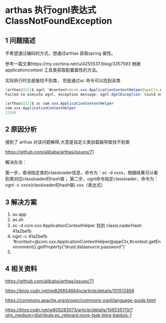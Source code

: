 # arthas 执行ognl表达式ClassNotFoundException



## 1 问题描述

不希望通过编码的方式，想通过arthas 获取spring 属性。

参考一篇文章https://my.oschina.net/u/4255537/blog/3357593 根据applicationcontext 工具类获取配置属性的方法。

实际执行时总是报找不到类， 但是通过sc 命令可以找到该类

```java
[arthas@312]$ ognl '#context=@com.xxx.ApplicationContextHelper@appCtx,#context.getEnvironment().getProperty("author")'
Failed to execute ognl, exception message: ognl.OgnlException: Could not get static field appCtx from class com.xxx.ApplicationContextHelper [java.lang.ClassNotFoundException: Unable to resolve class: com.xxx.ApplicationContextHelper], please check $HOME/logs/arthas/arthas.log for more details. 

[arthas@312]$ sc com.xxx.ApplicationContextHelper
com.xxx.ApplicationContextHelper
12345
```

## 2 原因分析

搜到了 arthas 对该问题解释,大意是自定义类加载器导致找不到类

https://github.com/alibaba/arthas/issues/71

解决办法：

第一步，查询指定类的classloader信息，命令为：sc -d xxxx，根据结果可以看到类对应classloader的hash值；
第二步，ognl命令指定classloader，命令为：ognl -c xxxx(classloader的hash值) xxx（表达式）

## 3 解决方案

1. su app
2. as.sh
3. sc -d com.xxx.ApplicationContextHelper
   找到 classLoaderHash 41a2befb
4. ognl -c 41a2befb ‘#context=@com.xxx.ApplicationContextHelper@appCtx,#context.getEnvironment().getProperty(“druid.datasource.password”)’
5. 

## 4 相关资料

https://github.com/alibaba/arthas/issues/71

https://blog.csdn.net/qq826654664jx/article/details/101512468

https://commons.apache.org/proper/commons-ognl/language-guide.html





https://blog.csdn.net/w605283073/article/details/106535170/?utm_medium=distribute.pc_relevant.none-task-blog-baidujs-1